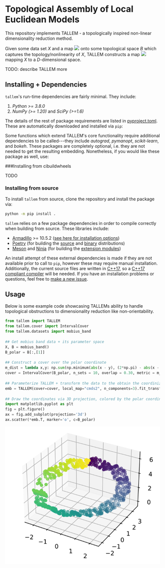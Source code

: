 # Topological Assembly of Local Euclidean Models 

This repository implements TALLEM - a topologically inspired non-linear dimensionality reduction method.

Given some data set *X* and a map <img class='latex-inline math' style="background: white; vertical-align:-0.105206pt;" src="https://render.githubusercontent.com/render/math?math=\large f%20%3A%20X%20%5Cto%20B&mode=inline"> onto some topological space _B_ which captures the topology/nonlinearity of _X_, TALLEM constructs a map <img style="background: white; vertical-align:-0.105206pt" class='latex-inline math' src="https://render.githubusercontent.com/render/math?math=\large F%20%3A%20X%20%5Cto%20%5Cmathbb%7BR%7D%5ED%20&mode=inline"> mapping _X_ to a _D_-dimensional space. 

TODO: describe TALLEM more

## Installing + Dependencies 

`tallem`'s run-time dependencies are fairly minimal. They include:  

1. _Python >= 3.8.0_ 
2. *NumPy (>= 1.20)* and *SciPy* *(>=1.6)*

The details of the rest of package requirements are listed in [pyproject.toml](https://github.com/peekxc/tallem/blob/main/pyproject.toml). These are automatically downloaded and installed via `pip`: 



Some functions which extend TALLEM's core functionality require additional dependencies to be called---they include *autograd*, *pymanopt*, *scikit-learn*, and *bokeh*. These  packages are completely optional, i.e. they are not needed to get the resulting embedding. Nonetheless, if you would like these package as well, use: 





###Installing from cibuildwheels

TODO

### Installing from source

To install `tallem` from source, clone the repository and install the package via: 

```bash
python -m pip install .
```

`tallem` relies on a few package dependencies in order to compile correctly when building from source. These libraries include: 

* [Armadillo](http://arma.sourceforge.net/) >= 10.5.2 ([see here for installation options](http://arma.sourceforge.net/download.html))
* [Poetry](https://python-poetry.org/) (for building the [source](https://packaging.python.org/glossary/#term-Source-Distribution-or-sdist) and [binary](https://packaging.python.org/glossary/#term-Wheel) distributions)
* [Meson](https://mesonbuild.com/) and [Ninja](https://ninja-build.org/) (for building the [extension modules](https://docs.python.org/3/glossary.html#term-extension-module))

An install attempt of these external dependencies is made if they are not available prior to call to `pip`, however these may require manual installation. Additionally, the current source files are written in [C++17](https://en.wikipedia.org/wiki/C%2B%2B17), so a [C++17 compliant compiler](https://en.cppreference.com/w/cpp/compiler_support/17) will be needed. If you have an installation problems or questions, feel free to [make a new issue](https://github.com/peekxc/tallem/issues).

## Usage 

Below is some example code showcasing TALLEMs ability to handle topological obstructions to dimensionality reduction like non-orientability.  

```python
from tallem import TALLEM
from tallem.cover import IntervalCover
from tallem.datasets import mobius_band

## Get mobius band data + its parameter space
X, B = mobius_band()
B_polar = B[:,[1]]

## Construct a cover over the polar coordinate
m_dist = lambda x,y: np.sum(np.minimum(abs(x - y), (2*np.pi) - abs(x - y)))
cover = IntervalCover(B_polar, n_sets = 10, overlap = 0.30, metric = m_dist)

## Parameterize TALLEM + transform the data to the obtain the coordinization
emb = TALLEM(cover=cover, local_map="cmds2", n_components=3).fit_transform(X, B_polar)

## Draw the coordinates via 3D projection, colored by the polar coordinate
import matplotlib.pyplot as plt
fig = plt.figure()
ax = fig.add_subplot(projection='3d')
ax.scatter(*emb.T, marker='o', c=B_polar)
```

![mobius band](https://github.com/peekxc/tallem/blob/main/resources/tallem_polar.png?raw=true)

